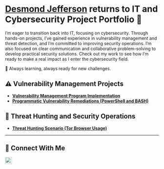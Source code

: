 # <a href="https://www.linkedin.com/in/desmond-jefferson/">Desmond Jefferson</a> returns to IT and Cybersecurity Project Portfolio 🔐

I’m eager to transition back into IT, focusing on cybersecurity. Through hands-on projects, I’ve gained experience in vulnerability management and threat detection, and I’m committed to improving security operations.
I’m also focused on clear communication and collaborative problem-solving to develop practical security solutions. Check out my work to see how I’m ready to make a real impact as I enter the cybersecurity field.

🚀 Always learning, always ready for new challenges.


## ⚠️ Vulnerability Management Projects

- **[Vulnerability Management Program Implementation](https://github.com/joshcybertest/vulnerability-management-program)**
- **[Programmatic Vulnerability Remediations (PowerShell and BASH)](https://github.com/joshcybertest/programmatic-vulnerability-remediations)**

## 🚨 Threat Hunting and Security Operations

- **[Threat Hunting Scenario (Tor Browser Usage)](https://github.com/joshmadakor0/threat-hunting-scenario-tor)**

<hr/>

## 🤳 Connect With Me

[<img align="left" alt="_Desmond-Jefferson__________ | LinkedIn" width="22px" src="https://cdn.jsdelivr.net/npm/simple-icons@v3/icons/linkedin.svg" />][linkedin]


[linkedin]: https://linkedin.com/in/Desmond-Jefferson___________

<!--
<img width="35" alt="image" src="https://github.com/user-attachments/assets/2f41c7cd-5ea8-4475-b451-a37161b6c3fb"> 
<img width="35" alt="image" src="https://github.com/user-attachments/assets/77649969-9910-4994-8b96-74a116cfb2a8">
-->
